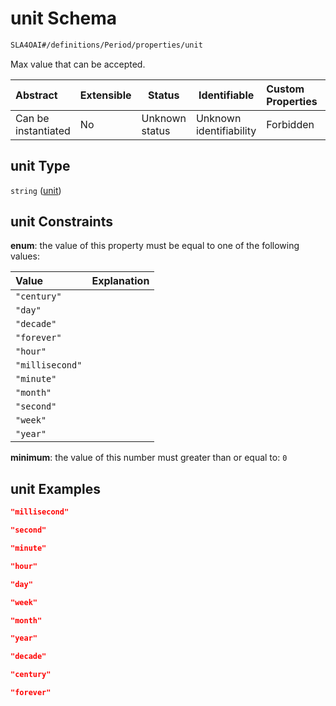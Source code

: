 # unit Schema

```txt
SLA4OAI#/definitions/Period/properties/unit
```

Max value that can be accepted.


| Abstract            | Extensible | Status         | Identifiable            | Custom Properties | Additional Properties | Access Restrictions | Defined In                                                                    |
| :------------------ | ---------- | -------------- | ----------------------- | :---------------- | --------------------- | ------------------- | ----------------------------------------------------------------------------- |
| Can be instantiated | No         | Unknown status | Unknown identifiability | Forbidden         | Allowed               | none                | [SLA4OAI.schema.json\*](../SLA4OAI.schema.json "open original schema") |

## unit Type

`string` ([unit](sla4oai-definitions-period-properties-unit.md))

## unit Constraints

**enum**: the value of this property must be equal to one of the following values:

| Value           | Explanation |
| :-------------- | ----------- |
| `"century"`     |             |
| `"day"`         |             |
| `"decade"`      |             |
| `"forever"`     |             |
| `"hour"`        |             |
| `"millisecond"` |             |
| `"minute"`      |             |
| `"month"`       |             |
| `"second"`      |             |
| `"week"`        |             |
| `"year"`        |             |

**minimum**: the value of this number must greater than or equal to: `0`

## unit Examples

```json
"millisecond"
```

```json
"second"
```

```json
"minute"
```

```json
"hour"
```

```json
"day"
```

```json
"week"
```

```json
"month"
```

```json
"year"
```

```json
"decade"
```

```json
"century"
```

```json
"forever"
```
